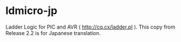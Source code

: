 ldmicro-jp
==========

Ladder Logic for PIC and AVR ( http://cq.cx/ladder.pl ). This copy from Release 2.2 is for Japanese translation.